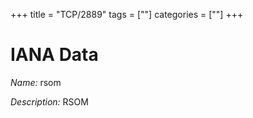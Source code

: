 +++
title = "TCP/2889"
tags = [""]
categories = [""]
+++

# IANA Data

_Name:_ rsom

_Description:_ RSOM

